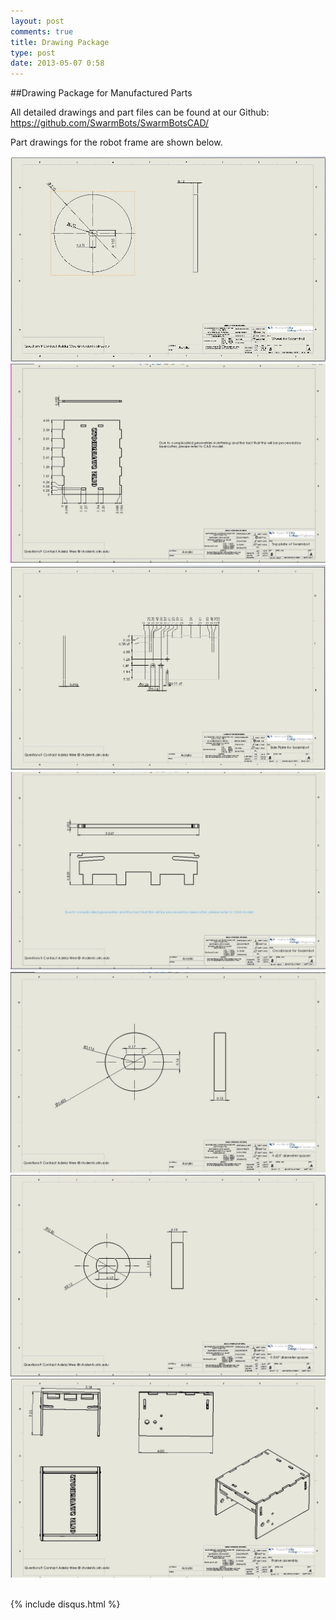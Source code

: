 ```yaml
---
layout: post
comments: true
title: Drawing Package
type: post
date: 2013-05-07 0:58
---
```


##Drawing Package for Manufactured Parts

All detailed drawings and part files can be found at our Github: https://github.com/SwarmBots/SwarmBotsCAD/

Part drawings for the robot frame are shown below.

<div class="center container"><img class="bigImage" src="/img/wheel.JPG" alt="figure 1. Wheel" /></div>
<div class="center container"><img class="bigImage" src="/img/top-plate.JPG" alt="figure 2. top plate"/></div>
<div class="center container"><img class="bigImage" src="/img/side-plate.JPG" alt="figure 3. side plate" /></div>
<div class="center container"><img class="bigImage" src="/img/crossbrace.JPG" alt="figure 4. crossbrace" /></div>
<div class="center container"><img class="bigImage" src="/img/625-spacer.JPG" alt="figure 5. 0.625 inch diameter spacer"/></div>
<div class="center container"><img class="bigImage" src="/img/500-spacer.JPG" alt="figure 6. 0.500 inch diameter spacer" /></div>
<div class="center container"><img class="bigImage" src="/img/frame-assem.JPG" alt="figure 7. frame assembly" /></div>
</br>




{% include disqus.html %}
